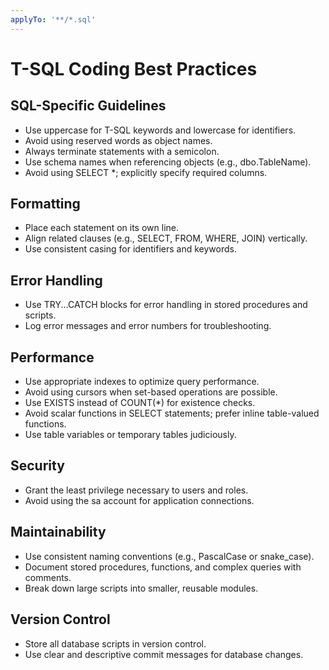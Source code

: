 ```yaml
---
applyTo: '**/*.sql'
---
```

# T-SQL Coding Best Practices

## SQL-Specific Guidelines
- Use uppercase for T-SQL keywords and lowercase for identifiers.
- Avoid using reserved words as object names.
- Always terminate statements with a semicolon.
- Use schema names when referencing objects (e.g., dbo.TableName).
- Avoid using SELECT *; explicitly specify required columns.

## Formatting
- Place each statement on its own line.
- Align related clauses (e.g., SELECT, FROM, WHERE, JOIN) vertically.
- Use consistent casing for identifiers and keywords.

## Error Handling
- Use TRY...CATCH blocks for error handling in stored procedures and scripts.
- Log error messages and error numbers for troubleshooting.

## Performance
- Use appropriate indexes to optimize query performance.
- Avoid using cursors when set-based operations are possible.
- Use EXISTS instead of COUNT(*) for existence checks.
- Avoid scalar functions in SELECT statements; prefer inline table-valued functions.
- Use table variables or temporary tables judiciously.

## Security
- Grant the least privilege necessary to users and roles.
- Avoid using the sa account for application connections.

## Maintainability
- Use consistent naming conventions (e.g., PascalCase or snake_case).
- Document stored procedures, functions, and complex queries with comments.
- Break down large scripts into smaller, reusable modules.

## Version Control
- Store all database scripts in version control.
- Use clear and descriptive commit messages for database changes.